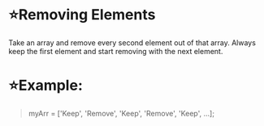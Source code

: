 # :star:Removing Elements

Take an array and remove every second element out of that array. Always keep the first element and start removing with the next element.

# :star:Example:

> myArr = ['Keep', 'Remove', 'Keep', 'Remove', 'Keep', ...];